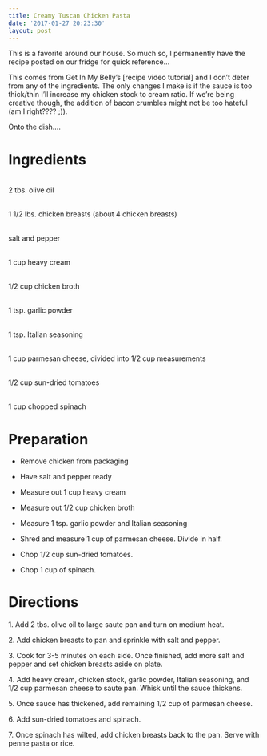 ```yaml
---
title: Creamy Tuscan Chicken Pasta
date: '2017-01-27 20:23:30'
layout: post
---
```

This is a favorite around our house. So much so, I permanently have the recipe posted on our fridge for quick reference…

This comes from Get In My Belly’s [recipe video tutorial] and I don’t deter from any of the ingredients. The only changes I make is if the sauce is too thick/thin I’ll increase my chicken stock to cream ratio. If we’re being creative though, the addition of bacon crumbles might not be too hateful (am I right???? ;)).

Onto the dish….

# Ingredients

<br> 2 tbs. olive oil

<br> 1 1/2 lbs. chicken breasts (about 4 chicken breasts)

<br> salt and pepper

<br> 1 cup heavy cream

<br> 1/2 cup chicken broth

<br> 1 tsp. garlic powder

<br> 1 tsp. Italian seasoning

<br> 1 cup parmesan cheese, divided into 1/2 cup measurements

<br> 1/2 cup sun-dried tomatoes

<span style="letter-spacing: 0.01em;"><br> 1 cup chopped spinach</span>

# Preparation

- Remove chicken from packaging

- Have salt and pepper ready

- Measure out 1 cup heavy cream

- Measure out 1/2 cup chicken broth

- Measure 1 tsp. garlic powder and Italian seasoning

- Shred and measure 1 cup of parmesan cheese. Divide in half.

- Chop 1/2 cup sun-dried tomatoes.

- Chop 1 cup of spinach.

# Directions

1\. Add 2 tbs. olive oil to large saute pan and turn on medium heat.

2\. Add chicken breasts to pan and sprinkle with salt and pepper.

3\. Cook for 3-5 minutes on each side. Once finished, add more salt and pepper and set chicken breasts aside on plate.

4\. Add heavy cream, chicken stock, garlic powder, Italian seasoning, and 1/2 cup parmesan cheese to saute pan. Whisk until the sauce thickens.

5\. Once sauce has thickened, add remaining 1/2 cup of parmesan cheese.

6\. Add sun-dried tomatoes and spinach.

7\. Once spinach has wilted, add chicken breasts back to the pan. Serve with penne pasta or rice.